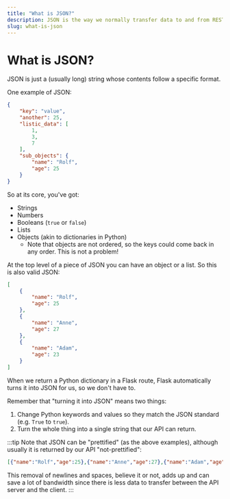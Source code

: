 ```yaml
---
title: "What is JSON?"
description: JSON is the way we normally transfer data to and from REST APIs.
slug: what-is-json
---
```


# What is JSON?

JSON is just a (usually long) string whose contents follow a specific format.

One example of JSON:

```json
{
    "key": "value",
    "another": 25,
    "listic_data": [
        1,
        3,
        7
    ],
    "sub_objects": {
        "name": "Rolf",
        "age": 25
    }
}
```

So at its core, you've got:

- Strings
- Numbers
- Booleans (`true` or `false`)
- Lists
- Objects (akin to dictionaries in Python)
  - Note that objects are not ordered, so the keys could come back in any order. This is not a problem!

At the top level of a piece of JSON you can have an object or a list. So this is also valid JSON:

```json
[
    {
        "name": "Rolf",
        "age": 25
    },
    {
        "name": "Anne",
        "age": 27
    },
    {
        "name": "Adam",
        "age": 23
    }
]
```

When we return a Python dictionary in a Flask route, Flask automatically turns it into JSON for us, so we don't have to.

Remember that "turning it into JSON" means two things:

1. Change Python keywords and values so they match the JSON standard (e.g. `True` to `true`).
2. Turn the whole thing into a single string that our API can return.

:::tip
Note that JSON can be "prettified" (as the above examples), although usually it is returned by our API "not-prettified":

```json
[{"name":"Rolf","age":25},{"name":"Anne","age":27},{"name":"Adam","age":23}]
```

This removal of newlines and spaces, believe it or not, adds up and can save a lot of bandwidth since there is less data to transfer between the API server and the client.
:::